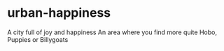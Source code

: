 # urban-happiness
A city full of joy and happiness
An area where you find more quite
Hobo, Puppies or Billygoats
